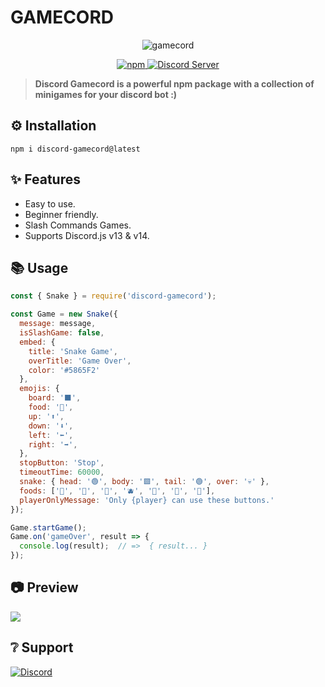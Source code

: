 # **GAMECORD**

<p align="center">
  <img src="https://cdn.discordapp.com/attachments/818900078077018162/1042159279597166682/banner.png" alt="gamecord" />
</p>

<p align="center">
  <a href="https://www.npmjs.com/package/discord-gamecord">
    <img src="https://img.shields.io/npm/dt/discord-gamecord?style=for-the-badge" alt="npm" />
  </a>

  <a href="https://discord.gg/invite/GaczkwfgV9">
    <img src="https://img.shields.io/discord/800631529351938089?color=5865F2&label=Aniket&style=for-the-badge" alt="Discord Server" />
  </a>
</p>

> **Discord Gamecord is a powerful npm package with a collection of minigames for your discord bot :)**


## **⚙️ Installation** 
```
npm i discord-gamecord@latest
```


## **✨ Features**

- Easy to use.
- Beginner friendly.
- Slash Commands Games.
- Supports Discord.js v13 & v14.


## **📚 Usage**
```js
const { Snake } = require('discord-gamecord');

const Game = new Snake({
  message: message,
  isSlashGame: false,
  embed: {
    title: 'Snake Game',
    overTitle: 'Game Over',
    color: '#5865F2'
  },
  emojis: {
    board: '⬛',
    food: '🍎',
    up: '⬆️', 
    down: '⬇️',
    left: '⬅️',
    right: '➡️',
  },
  stopButton: 'Stop',
  timeoutTime: 60000,
  snake: { head: '🟢', body: '🟩', tail: '🟢', over: '💀' },
  foods: ['🍎', '🍇', '🍊', '🫐', '🥕', '🥝', '🌽'],
  playerOnlyMessage: 'Only {player} can use these buttons.'
});

Game.startGame();
Game.on('gameOver', result => {
  console.log(result);  // =>  { result... }
});
```


## **📷 Preview**
<img src="https://cdn.discordapp.com/attachments/818900078077018162/1042159356780757072/Preview.png">

## **❔ Support**
<a href="https://discord.gg/invite/GaczkwfgV9"><img src="https://invidget.switchblade.xyz/GaczkwfgV9" alt="Discord"></a>

